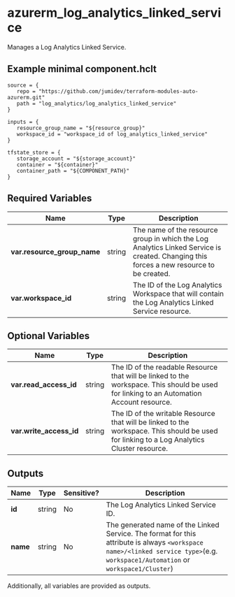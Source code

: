 # azurerm_log_analytics_linked_service

Manages a Log Analytics Linked Service.

## Example minimal component.hclt

```hcl
source = {
   repo = "https://github.com/jumidev/terraform-modules-auto-azurerm.git" 
   path = "log_analytics/log_analytics_linked_service" 
}

inputs = {
   resource_group_name = "${resource_group}" 
   workspace_id = "workspace_id of log_analytics_linked_service" 
}

tfstate_store = {
   storage_account = "${storage_account}" 
   container = "${container}" 
   container_path = "${COMPONENT_PATH}" 
}

```

## Required Variables

| Name | Type |  Description |
| ---- | --------- |  ----------- |
| **var.resource_group_name** | string |  The name of the resource group in which the Log Analytics Linked Service is created. Changing this forces a new resource to be created. | 
| **var.workspace_id** | string |  The ID of the Log Analytics Workspace that will contain the Log Analytics Linked Service resource. | 

## Optional Variables

| Name | Type |  Description |
| ---- | --------- |  ----------- |
| **var.read_access_id** | string |  The ID of the readable Resource that will be linked to the workspace. This should be used for linking to an Automation Account resource. | 
| **var.write_access_id** | string |  The ID of the writable Resource that will be linked to the workspace. This should be used for linking to a Log Analytics Cluster resource. | 



## Outputs

| Name | Type | Sensitive? | Description |
| ---- | ---- | --------- | --------- |
| **id** | string | No  | The Log Analytics Linked Service ID. | 
| **name** | string | No  | The generated name of the Linked Service. The format for this attribute is always `<workspace name>/<linked service type>`(e.g. `workspace1/Automation` or `workspace1/Cluster`) | 

Additionally, all variables are provided as outputs.
